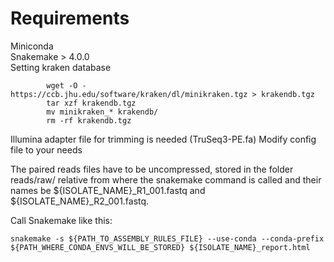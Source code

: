 # Requirements
Miniconda  
Snakemake > 4.0.0  
Setting kraken database  
```
        wget -O - https://ccb.jhu.edu/software/kraken/dl/minikraken.tgz > krakendb.tgz
        tar xzf krakendb.tgz
        mv minikraken_* krakendb/
        rm -rf krakendb.tgz
```

Illumina adapter file for trimming is needed (TruSeq3-PE.fa)
Modify config file to your needs

The paired reads files have to be uncompressed, stored in the folder reads/raw/ relative from where the snakemake command is called and their names be ${ISOLATE_NAME}_R1_001.fastq and ${ISOLATE_NAME}_R2_001.fastq.

Call Snakemake like this:
```
snakemake -s ${PATH_TO_ASSEMBLY_RULES_FILE} --use-conda --conda-prefix ${PATH_WHERE_CONDA_ENVS_WILL_BE_STORED} ${ISOLATE_NAME}_report.html
```
